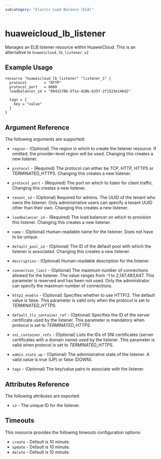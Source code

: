 ```yaml
---
subcategory: "Elastic Load Balance (ELB)"
---
```


# huaweicloud\_lb\_listener

Manages an ELB listener resource within HuaweiCloud.
This is an alternative to `huaweicloud_lb_listener_v2`

## Example Usage

```hcl
resource "huaweicloud_lb_listener" "listener_1" {
  protocol        = "HTTP"
  protocol_port   = 8080
  loadbalancer_id = "d9415786-5f1a-428b-b35f-2f1523e146d2"

  tags = {
    key = "value"
  }
}
```

## Argument Reference

The following arguments are supported:

* `region` - (Optional) The region in which to create the listener resource.
    If omitted, the provider-level region will be used.
    Changing this creates a new listener.

* `protocol` - (Required) The protocol can either be TCP, HTTP, HTTPS or TERMINATED_HTTPS.
    Changing this creates a new listener.

* `protocol_port` - (Required) The port on which to listen for client traffic.
    Changing this creates a new listener.

* `tenant_id` - (Optional) Required for admins. The UUID of the tenant who owns
    the listener.  Only administrative users can specify a tenant UUID
    other than their own. Changing this creates a new listener.

* `loadbalancer_id` - (Required) The load balancer on which to provision this
    listener. Changing this creates a new listener.

* `name` - (Optional) Human-readable name for the listener. Does not have
    to be unique.

* `default_pool_id` - (Optional) The ID of the default pool with which the
    listener is associated. Changing this creates a new listener.

* `description` - (Optional) Human-readable description for the listener.

* `connection_limit` - (Optional) The maximum number of connections allowed
    for the listener. The value ranges from -1 to 2,147,483,647.
    This parameter is reserved and has been not used.
    Only the administrator can specify the maximum number of connections.

* `http2_enable` - (Optional) Specifies whether to use HTTP/2. The default value is false.
    This parameter is valid only when the protocol is set to *TERMINATED_HTTPS*.

* `default_tls_container_ref` - (Optional) Specifies the ID of the server certificate
    used by the listener. This parameter is mandatory when protocol is set to *TERMINATED_HTTPS*.

* `sni_container_refs` - (Optional) Lists the IDs of SNI certificates (server certificates
    with a domain name) used by the listener. This parameter is valid when protocol is set to *TERMINATED_HTTPS*.

* `admin_state_up` - (Optional) The administrative state of the listener.
    A valid value is true (UP) or false (DOWN).

* `tags` - (Optional) The key/value pairs to associate with the listener.

## Attributes Reference

The following attributes are exported:

* `id` - The unique ID for the listener.

## Timeouts
This resource provides the following timeouts configuration options:
- `create` - Default is 10 minute.
- `update` - Default is 10 minute.
- `delete` - Default is 10 minute.
